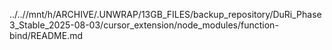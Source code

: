 ../..//mnt/h/ARCHIVE/.UNWRAP/13GB_FILES/backup_repository/DuRi_Phase3_Stable_2025-08-03/cursor_extension/node_modules/function-bind/README.md